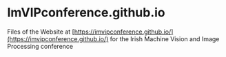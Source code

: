 # ImVIPconference.github.io
Files of the Website at [https://imvipconference.github.io/](https://imvipconference.github.io/)  for the 
Irish Machine Vision and Image Processing conference 

